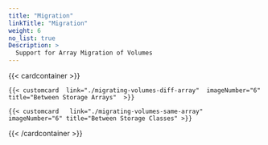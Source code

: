 ```yaml
---
title: "Migration"
linkTitle: "Migration"
weight: 6 
no_list: true
Description: >
  Support for Array Migration of Volumes
--- 
```



{{< cardcontainer >}} 

    {{< customcard  link="./migrating-volumes-diff-array"  imageNumber="6" title="Between Storage Arrays"  >}}

    {{< customcard   link="./migrating-volumes-same-array"  imageNumber="6" title="Between Storage Classes" >}} 

{{< /cardcontainer >}}
